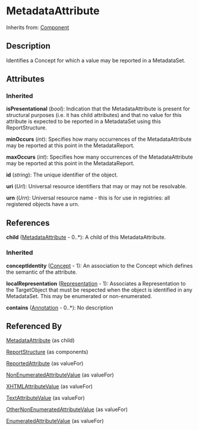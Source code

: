 
# MetadataAttribute

Inherits from: [Component](../Base/Component.md)



## Description

Identifies a Concept for which a value may be reported in a MetadataSet.


## Attributes

### Inherited

**isPresentational** (*bool*): Indication that the MetadataAttribute is present for structural purposes (i.e. it has child attributes) and that no value for this attribute is expected to be reported in a MetadataSet using this ReportStructure.

**minOccurs** (*int*): Specifies how many occurrences of the MetadataAttribute may be reported at this point in the MetadataReport.

**maxOccurs** (*int*): Specifies how many occurrences of the MetadataAttribute may be reported at this point in the MetadataReport.

**id** (*string*): The unique identifier of the object.

**uri** (*Url*): Universal resource identifiers that may or may not be resolvable.

**urn** (*Urn*): Universal resource name - this is for use in registries: all registered objects have a urn.



## References

**child** ([MetadataAttribute](MetadataAttribute.md) - 0..*): A child of this MetadataAttribute.

### Inherited

**conceptIdentity** ([Concept](../ConceptScheme/Concept.md) - 1): An association to the Concept which defines the semantic of the attribute.

**localRepresentation** ([Representation](../Base/Representation.md) - 1): Associates a Representation to the TargetObject that must be respected when the object is identified in any MetadataSet. This may be enumerated or non-enumerated.

**contains** ([Annotation](../Base/Annotation.md) - 0..*): No description



## Referenced By

[MetadataAttribute](MetadataAttribute.md) (as child)

[ReportStructure](ReportStructure.md) (as components)

[ReportedAttribute](ReportedAttribute.md) (as valueFor)

[NonEnumeratedAttributeValue](NonEnumeratedAttributeValue.md) (as valueFor)

[XHTMLAttributeValue](XHTMLAttributeValue.md) (as valueFor)

[TextAttributeValue](TextAttributeValue.md) (as valueFor)

[OtherNonEnumeratedAttributeValue](OtherNonEnumeratedAttributeValue.md) (as valueFor)

[EnumeratedAttributeValue](EnumeratedAttributeValue.md) (as valueFor)


